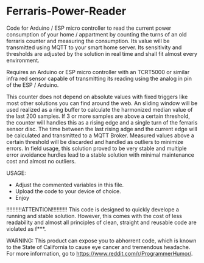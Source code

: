 # Ferraris-Power-Reader
Code for Arduino / ESP micro controller to read the current power consumption of your home / appartment by counting the turns of an old ferraris counter and measuring the consumption. Its value will be transmitted using MQTT to your smart home server. Its sensitivity and thresholds are adjusted by the solution in real time and shall fit almost every environment.

Requires an Arduino or ESP micro controller with an TCRT5000 or similar infra red sensor capable of transmitting its reading using the analog in pin of the ESP / Arduino. 

This counter does not depend on absolute values with fixed triggers like most other solutions you can find around the web. An sliding window will be used realized as a ring buffer to calculate the harmonized median value of the last 200 samples. If 3 or more samples are above a certain threshold, the counter will handles this as a rising edge and a single turn of the ferraris sensor disc. The time between the last rising adge and the current edge will be calculated and transmitted to a MQTT Broker. Measured values above a certain threshold will be discarded and handled as outliers to minimize errors.
In field usage, this solution proved to be very stable and multiple error avoidance hurdles lead to a stable solution with minimal maintenance cost and almost no outliers.

USAGE:
- Adjust the commented variables in this file. 
- Upload the code to your device of choice. 
- Enjoy

!!!!!!!!!!ATTENTION!!!!!!!!!!
This code is designed to quickly develope a running and stable solution. However, this comes with the cost of less readability and almost all principles of clean, straight and reusable code are violated as f***. 

WARNING: This product can expose you to abhorrent code, which is known to the State of California to cause eye cancer and tremendous headache. For more information, go to https://www.reddit.com/r/ProgrammerHumor/.
